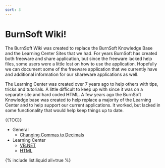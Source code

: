 ```yaml
---
sort: 3
---
```

# BurnSoft Wiki!


The BurnSoft Wiki was created to replace the BurnSoft Knowledge Base and the Learning Center Sites that we had. For years BurnSoft has created both freeware and share application, but since the freeware lacked help files, some users were a little lost on how to use the application. Hopefully we can document some of the freeware application that we currently have and additional information for our shareware applications as well. 


The Learning Center was created over 7 years ago to help others with tips, tricks and tutorials. A little difficult to keep up with since it was on a separate site and hard coded HTML. A few years ago the BurnSoft Knowledge base was created to help replace a majority of the Learning Center and to help support our current applications. It worked, but lacked in some functionality that would help keep things up to date. 

{{TOC}}
- General
	- [Changing Commas to Decimals](ChangingCommasToDecimals.md)
- Learning Center
	- [VB.NET](vbnet/README.md)
	- [HTML](html/README.md)

{% include list.liquid all=true %}


